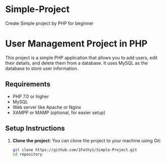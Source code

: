 # Simple-Project
Create Simple project by PHP for beginner

# User Management Project in PHP

This project is a simple PHP application that allows you to add users, edit their details, and delete them from a database. It uses MySQL as the database to store user information.

## Requirements

- PHP 7.0 or higher
- MySQL
- Web server like Apache or Nginx
- XAMPP or MAMP (optional, for easier setup)

## Setup Instructions

1. **Clone the project**:
   You can clone the project to your machine using Git:
   ```bash
   git clone https://github.com/1Fathy1/Simple-Project.git
   cd repository

